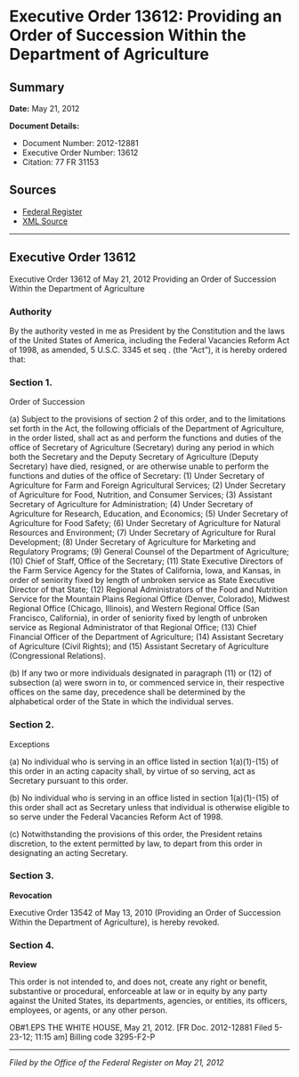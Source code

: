 # Executive Order 13612: Providing an Order of Succession Within the Department of Agriculture

## Summary

**Date:** May 21, 2012

**Document Details:**
- Document Number: 2012-12881
- Executive Order Number: 13612
- Citation: 77 FR 31153

## Sources
- [Federal Register](https://www.federalregister.gov/documents/2012/05/24/2012-12881/providing-an-order-of-succession-within-the-department-of-agriculture)
- [XML Source](https://www.federalregister.gov/documents/full_text/xml/2012/05/24/2012-12881.xml)

---

## Executive Order 13612

Executive Order 13612 of May 21, 2012
Providing an Order of Succession Within the Department of Agriculture
### Authority

By the authority vested in me as President by the Constitution and the laws of the United States of America, including the Federal Vacancies Reform Act of 1998, as amended, 5 U.S.C. 3345 
et seq
. (the “Act”), it is hereby ordered that:
### Section 1.

Order of Succession 

(a) Subject to the provisions of section 2 of this order, and to the limitations set forth in the Act, the following officials of the Department of Agriculture, in the order listed, shall act as and perform the functions and duties of the office of Secretary of Agriculture (Secretary) during any period in which both the Secretary and the Deputy Secretary of Agriculture (Deputy Secretary) have died, resigned, or are otherwise unable to perform the functions and duties of the office of Secretary:
    (1) Under Secretary of Agriculture for Farm and Foreign Agricultural Services;
    (2) Under Secretary of Agriculture for Food, Nutrition, and Consumer Services;
    (3) Assistant Secretary of Agriculture for Administration;
    (4) Under Secretary of Agriculture for Research, Education, and Economics;
    (5) Under Secretary of Agriculture for Food Safety;
    (6) Under Secretary of Agriculture for Natural Resources and Environment;
    (7) Under Secretary of Agriculture for Rural Development;
    (8) Under Secretary of Agriculture for Marketing and Regulatory Programs;
    (9) General Counsel of the Department of Agriculture;
    (10) Chief of Staff, Office of the Secretary;
    (11) State Executive Directors of the Farm Service Agency for the States of California, Iowa, and Kansas, in order of seniority fixed by length of unbroken service as State Executive Director of that State;
    (12) Regional Administrators of the Food and Nutrition Service for the Mountain Plains Regional Office (Denver, Colorado), Midwest Regional Office (Chicago, Illinois), and Western Regional Office (San Francisco, California), in order of seniority fixed by length of unbroken service as Regional Administrator of that Regional Office;
    (13) Chief Financial Officer of the Department of Agriculture;
    (14) Assistant Secretary of Agriculture (Civil Rights); and
    (15) Assistant Secretary of Agriculture (Congressional Relations).

(b) If any two or more individuals designated in paragraph (11) or (12) of subsection (a) were sworn in to, or commenced service in, their respective offices on the same day, precedence shall be determined by the alphabetical order of the State in which the individual serves.
### Section 2.

Exceptions 

(a) No individual who is serving in an office listed in section 1(a)(1)-(15) of this order in an acting capacity shall, by virtue of so serving, act as Secretary pursuant to this order.

(b) No individual who is serving in an office listed in section 1(a)(1)-(15) of this order shall act as Secretary unless that individual is otherwise eligible to so serve under the Federal Vacancies Reform Act of 1998.

(c) Notwithstanding the provisions of this order, the President retains discretion, to the extent permitted by law, to depart from this order in designating an acting Secretary.
### Section 3.

**Revocation**

Executive Order 13542 of May 13, 2010 (Providing an Order of Succession Within the Department of Agriculture), is hereby revoked.
### Section 4.

**Review**

This order is not intended to, and does not, create any right or benefit, substantive or procedural, enforceable at law or in equity by any party against the United States, its departments, agencies, or entities, its officers, employees, or agents, or any other person.

OB#1.EPS
THE WHITE HOUSE,
May 21, 2012.
[FR Doc. 2012-12881
Filed 5-23-12; 11:15 am]
Billing code 3295-F2-P

---

*Filed by the Office of the Federal Register on May 21, 2012*
